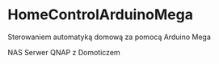 # HomeControlArduinoMega
Sterowaniem automatyką domową za pomocą Arduino Mega 

NAS Serwer QNAP z Domoticzem

